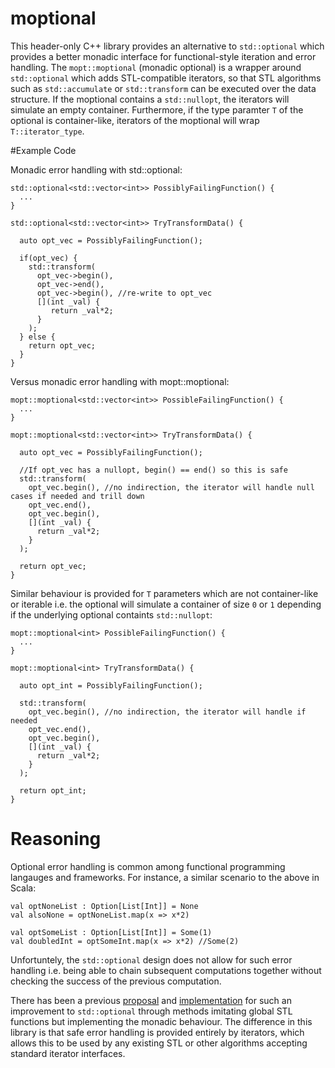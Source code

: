 # moptional

This header-only C++ library provides an alternative to `std::optional` which provides a better monadic interface for functional-style iteration and error handling. The `mopt::moptional` (monadic optional) is a wrapper around `std::optional` which adds STL-compatible iterators, so that STL algorithms such as `std::accumulate` or `std::transform` can be executed over the data structure. If the moptional contains a `std::nullopt`, the iterators will simulate an empty container. Furthermore, if the type paramter `T` of the optional is container-like, iterators of the moptional will wrap `T::iterator_type`.

#Example Code

Monadic error handling with std::optional:
```
std::optional<std::vector<int>> PossiblyFailingFunction() {
  ...
}

std::optional<std::vector<int>> TryTransformData() {

  auto opt_vec = PossiblyFailingFunction();

  if(opt_vec) {
    std::transform(
      opt_vec->begin(),
      opt_vec->end(),
      opt_vec->begin(), //re-write to opt_vec
      [](int _val) {
         return _val*2;
      }
    );
  } else {
    return opt_vec;
  }
}
```

Versus monadic error handling with mopt::moptional:

```
mopt::moptional<std::vector<int>> PossibleFailingFunction() {
  ...
}

mopt::moptional<std::vector<int>> TryTransformData() {

  auto opt_vec = PossiblyFailingFunction();

  //If opt_vec has a nullopt, begin() == end() so this is safe
  std::transform(
    opt_vec.begin(), //no indirection, the iterator will handle null cases if needed and trill down
    opt_vec.end(),
    opt_vec.begin(),
    [](int _val) {
      return _val*2;
    }
  );
  
  return opt_vec;
}
```

Similar behaviour is provided for `T` parameters which are not container-like or iterable i.e. the optional will simulate a container of size `0` or `1` depending if the underlying optional containts `std::nullopt`:

```
mopt::moptional<int> PossibleFailingFunction() {
  ...
}

mopt::moptional<int> TryTransformData() {

  auto opt_int = PossiblyFailingFunction();

  std::transform(
    opt_vec.begin(), //no indirection, the iterator will handle if needed
    opt_vec.end(),
    opt_vec.begin(),
    [](int _val) {
      return _val*2;
    }
  );
  
  return opt_int;
}
```


# Reasoning

Optional error handling is common among functional programming langauges and frameworks. For instance, a similar scenario to the above in Scala:

```
val optNoneList : Option[List[Int]] = None
val alsoNone = optNoneList.map(x => x*2)

val optSomeList : Option[List[Int]] = Some(1)
val doubledInt = optSomeInt.map(x => x*2) //Some(2)
```

Unfortuntely, the `std::optional` design does not allow for such error handling i.e. being able to chain subsequent computations together without checking the success of the previous computation.

There has been a previous [proposal](http://www.open-std.org/jtc1/sc22/wg21/docs/papers/2019/p0798r4.html) and [implementation](https://github.com/TartanLlama/optional) for such an improvement to `std::optional` through methods imitating global STL functions but implementing the monadic behaviour. The difference in this library is that safe error handling is provided entirely by iterators, which allows this to be used by any existing STL or other algorithms accepting standard iterator interfaces.
